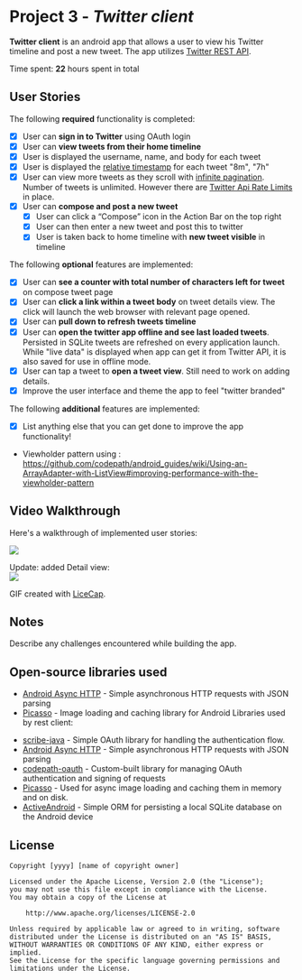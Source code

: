 
# Project 3 - *Twitter client*

**Twitter client** is an android app that allows a user to view his Twitter timeline and post a new tweet. The app utilizes [Twitter REST API](https://dev.twitter.com/rest/public).

Time spent: **22** hours spent in total

## User Stories

The following **required** functionality is completed:

* [x]	User can **sign in to Twitter** using OAuth login
* [x]	User can **view tweets from their home timeline**
  * [x] User is displayed the username, name, and body for each tweet
  * [x] User is displayed the [relative timestamp](https://gist.github.com/nesquena/f786232f5ef72f6e10a7) for each tweet "8m", "7h"
  * [x] User can view more tweets as they scroll with [infinite pagination](http://guides.codepath.com/android/Endless-Scrolling-with-AdapterViews). Number of tweets is unlimited.
    However there are [Twitter Api Rate Limits](https://dev.twitter.com/rest/public/rate-limiting) in place.
* [x] User can **compose and post a new tweet**
  * [x] User can click a “Compose” icon in the Action Bar on the top right
  * [x] User can then enter a new tweet and post this to twitter
  * [x] User is taken back to home timeline with **new tweet visible** in timeline

The following **optional** features are implemented:

* [x] User can **see a counter with total number of characters left for tweet** on compose tweet page
* [x] User can **click a link within a tweet body** on tweet details view. The click will launch the web browser with relevant page opened.
* [x] User can **pull down to refresh tweets timeline**
* [x] User can **open the twitter app offline and see last loaded tweets**. Persisted in SQLite tweets are refreshed on every application launch. While "live data" is displayed when app can get it from Twitter API, it is also saved for use in offline mode.
* [x] User can tap a tweet to **open a tweet view**. Still need to work on adding details.
* [x] Improve the user interface and theme the app to feel "twitter branded"

The following **additional** features are implemented:

* [x] List anything else that you can get done to improve the app functionality!
* Viewholder pattern using : https://github.com/codepath/android_guides/wiki/Using-an-ArrayAdapter-with-ListView#improving-performance-with-the-viewholder-pattern

## Video Walkthrough 

Here's a walkthrough of implemented user stories:

<img src='https://github.com/pshegde/TwitterClient/blob/master/gifs/walkthrough_twitter.gif' width=''  />

Update: added Detail view:<br>
<img src='https://github.com/pshegde/TwitterClient/blob/master/gifs/walkthrough_detail.gif' width=''  />

GIF created with [LiceCap](http://www.cockos.com/licecap/).

## Notes

Describe any challenges encountered while building the app.

## Open-source libraries used

- [Android Async HTTP](https://github.com/loopj/android-async-http) - Simple asynchronous HTTP requests with JSON parsing
- [Picasso](http://square.github.io/picasso/) - Image loading and caching library for Android
Libraries used by rest client:

 * [scribe-java](https://github.com/fernandezpablo85/scribe-java) - Simple OAuth library for handling the authentication flow.
 * [Android Async HTTP](https://github.com/loopj/android-async-http) - Simple asynchronous HTTP requests with JSON parsing
 * [codepath-oauth](https://github.com/thecodepath/android-oauth-handler) - Custom-built library for managing OAuth authentication and signing of requests
 * [Picasso](https://github.com/square/picasso) - Used for async image loading and caching them in memory and on disk.
 * [ActiveAndroid](https://github.com/pardom/ActiveAndroid) - Simple ORM for persisting a local SQLite database on the Android device

## License

    Copyright [yyyy] [name of copyright owner]

    Licensed under the Apache License, Version 2.0 (the "License");
    you may not use this file except in compliance with the License.
    You may obtain a copy of the License at

        http://www.apache.org/licenses/LICENSE-2.0

    Unless required by applicable law or agreed to in writing, software
    distributed under the License is distributed on an "AS IS" BASIS,
    WITHOUT WARRANTIES OR CONDITIONS OF ANY KIND, either express or implied.
    See the License for the specific language governing permissions and
    limitations under the License.


